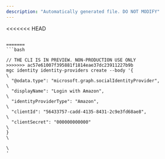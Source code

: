 ```yaml
---
description: "Automatically generated file. DO NOT MODIFY"
---
```


<<<<<<< HEAD
```cli

=======
```bash

// THE CLI IS IN PREVIEW. NON-PRODUCTION USE ONLY
>>>>>>> ac57e61007f395881f1814eae37dc23911227b9b
mgc identity identity-providers create --body '{\
  "@odata.type": "microsoft.graph.socialIdentityProvider",\
  "displayName": "Login with Amazon",\
  "identityProviderType": "Amazon",\
  "clientId": "56433757-cadd-4135-8431-2c9e3fd68ae8",\
  "clientSecret": "000000000000"\
}\
\
'

```